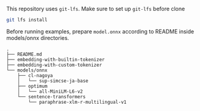 
This repository uses `git-lfs`. Make sure to set up `git-lfs` before clone

```sh
git lfs install
```

Before running examples, prepare `model.onnx` according to README inside models/onnx directories.

```
.
├── README.md
├── embedding-with-builtin-tokenizer
├── embedding-with-custom-tokenizer
└── models/onnx
    ├── cl-nagoya
    │   └── sup-simcse-ja-base
    ├── optimum
    │   └── all-MiniLM-L6-v2
    └── sentence-transformers
        └── paraphrase-xlm-r-multilingual-v1
```

